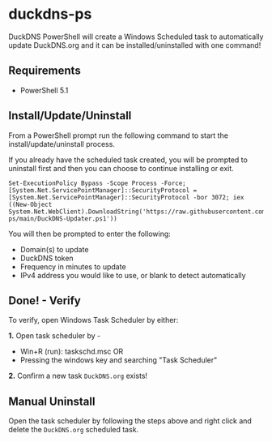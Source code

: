 
# duckdns-ps

DuckDNS PowerShell will create a Windows Scheduled task to automatically update DuckDNS.org and it can be installed/uninstalled with one command!

## Requirements
- PowerShell 5.1

## Install/Update/Uninstall
From a PowerShell prompt run the following command to start the install/update/uninstall process.

If you already have the scheduled task created, you will be prompted to uninstall first and then you can choose to continue installing or exit.

    Set-ExecutionPolicy Bypass -Scope Process -Force; [System.Net.ServicePointManager]::SecurityProtocol = [System.Net.ServicePointManager]::SecurityProtocol -bor 3072; iex ((New-Object System.Net.WebClient).DownloadString('https://raw.githubusercontent.com/AlexHimself/duckdns-ps/main/DuckDNS-Updater.ps1'))

You will then be prompted to enter the following:

 - Domain(s) to update
 - DuckDNS token
 - Frequency in minutes to update
 - IPv4 address you would like to use, or blank to detect automatically

## Done! - Verify 
To verify, open Windows Task Scheduler by either:

**1.** Open task scheduler by -
- Win+R (run): taskschd.msc
OR
- Pressing the windows key and searching "Task Scheduler"

**2.** Confirm a new task `DuckDNS.org` exists!

## Manual Uninstall
Open the task scheduler by following the steps above and right click and delete the `DuckDNS.org` scheduled task.
